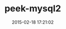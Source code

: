 ---
layout: post
title:  "peek-mysql2"
repo:   "peek/peek-mysql2"
date:   2015-02-18 17:21:02
gemurl: https://github.com/peek/peek-mysql2
---